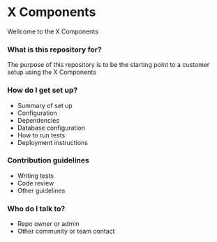 # X Components #

Wellcome to the X Components 

### What is this repository for? ###

The purpose of this repository is to be the starting point to a customer setup using the X Components

### How do I get set up? ###

* Summary of set up
* Configuration
* Dependencies
* Database configuration
* How to run tests
* Deployment instructions

### Contribution guidelines ###

* Writing tests
* Code review
* Other guidelines

### Who do I talk to? ###

* Repo owner or admin
* Other community or team contact
